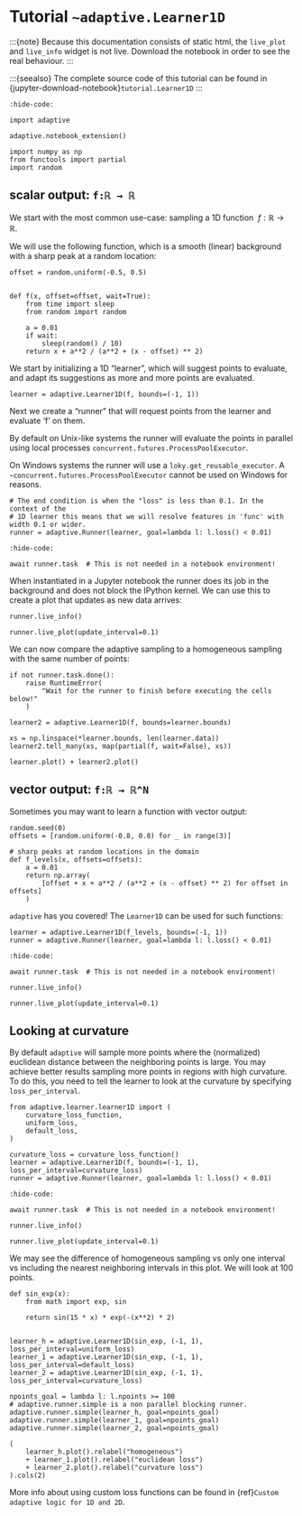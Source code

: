 # Tutorial `~adaptive.Learner1D`

:::{note}
Because this documentation consists of static html, the `live_plot` and `live_info` widget is not live.
Download the notebook in order to see the real behaviour.
:::

:::{seealso}
The complete source code of this tutorial can be found in {jupyter-download-notebook}`tutorial.Learner1D`
:::

```{jupyter-execute}
:hide-code:

import adaptive

adaptive.notebook_extension()

import numpy as np
from functools import partial
import random
```

## scalar output: `f:ℝ → ℝ`

We start with the most common use-case: sampling a 1D function $\ f: ℝ → ℝ$.

We will use the following function, which is a smooth (linear) background with a sharp peak at a random location:

```{jupyter-execute}
offset = random.uniform(-0.5, 0.5)


def f(x, offset=offset, wait=True):
    from time import sleep
    from random import random

    a = 0.01
    if wait:
        sleep(random() / 10)
    return x + a**2 / (a**2 + (x - offset) ** 2)
```

We start by initializing a 1D “learner”, which will suggest points to evaluate, and adapt its suggestions as more and more points are evaluated.

```{jupyter-execute}
learner = adaptive.Learner1D(f, bounds=(-1, 1))
```

Next we create a “runner” that will request points from the learner and evaluate ‘f’ on them.

By default on Unix-like systems the runner will evaluate the points in parallel using local processes `concurrent.futures.ProcessPoolExecutor`.

On Windows systems the runner will use a `loky.get_reusable_executor`.
A `~concurrent.futures.ProcessPoolExecutor` cannot be used on Windows for reasons.

```{jupyter-execute}
# The end condition is when the "loss" is less than 0.1. In the context of the
# 1D learner this means that we will resolve features in 'func' with width 0.1 or wider.
runner = adaptive.Runner(learner, goal=lambda l: l.loss() < 0.01)
```

```{jupyter-execute}
:hide-code:

await runner.task  # This is not needed in a notebook environment!
```

When instantiated in a Jupyter notebook the runner does its job in the background and does not block the IPython kernel.
We can use this to create a plot that updates as new data arrives:

```{jupyter-execute}
runner.live_info()
```

```{jupyter-execute}
runner.live_plot(update_interval=0.1)
```

We can now compare the adaptive sampling to a homogeneous sampling with the same number of points:

```{jupyter-execute}
if not runner.task.done():
    raise RuntimeError(
        "Wait for the runner to finish before executing the cells below!"
    )
```

```{jupyter-execute}
learner2 = adaptive.Learner1D(f, bounds=learner.bounds)

xs = np.linspace(*learner.bounds, len(learner.data))
learner2.tell_many(xs, map(partial(f, wait=False), xs))

learner.plot() + learner2.plot()
```

## vector output: `f:ℝ → ℝ^N`

Sometimes you may want to learn a function with vector output:

```{jupyter-execute}
random.seed(0)
offsets = [random.uniform(-0.8, 0.8) for _ in range(3)]

# sharp peaks at random locations in the domain
def f_levels(x, offsets=offsets):
    a = 0.01
    return np.array(
        [offset + x + a**2 / (a**2 + (x - offset) ** 2) for offset in offsets]
    )
```

`adaptive` has you covered!
The `Learner1D` can be used for such functions:

```{jupyter-execute}
learner = adaptive.Learner1D(f_levels, bounds=(-1, 1))
runner = adaptive.Runner(learner, goal=lambda l: l.loss() < 0.01)
```

```{jupyter-execute}
:hide-code:

await runner.task  # This is not needed in a notebook environment!
```

```{jupyter-execute}
runner.live_info()
```

```{jupyter-execute}
runner.live_plot(update_interval=0.1)
```

## Looking at curvature

By default `adaptive` will sample more points where the (normalized) euclidean distance between the neighboring points is large.
You may achieve better results sampling more points in regions with high curvature.
To do this, you need to tell the learner to look at the curvature by specifying `loss_per_interval`.

```{jupyter-execute}
from adaptive.learner.learner1D import (
    curvature_loss_function,
    uniform_loss,
    default_loss,
)

curvature_loss = curvature_loss_function()
learner = adaptive.Learner1D(f, bounds=(-1, 1), loss_per_interval=curvature_loss)
runner = adaptive.Runner(learner, goal=lambda l: l.loss() < 0.01)
```

```{jupyter-execute}
:hide-code:

await runner.task  # This is not needed in a notebook environment!
```

```{jupyter-execute}
runner.live_info()
```

```{jupyter-execute}
runner.live_plot(update_interval=0.1)
```

We may see the difference of homogeneous sampling vs only one interval vs including the nearest neighboring intervals in this plot.
We will look at 100 points.

```{jupyter-execute}
def sin_exp(x):
    from math import exp, sin

    return sin(15 * x) * exp(-(x**2) * 2)


learner_h = adaptive.Learner1D(sin_exp, (-1, 1), loss_per_interval=uniform_loss)
learner_1 = adaptive.Learner1D(sin_exp, (-1, 1), loss_per_interval=default_loss)
learner_2 = adaptive.Learner1D(sin_exp, (-1, 1), loss_per_interval=curvature_loss)

npoints_goal = lambda l: l.npoints >= 100
# adaptive.runner.simple is a non parallel blocking runner.
adaptive.runner.simple(learner_h, goal=npoints_goal)
adaptive.runner.simple(learner_1, goal=npoints_goal)
adaptive.runner.simple(learner_2, goal=npoints_goal)

(
    learner_h.plot().relabel("homogeneous")
    + learner_1.plot().relabel("euclidean loss")
    + learner_2.plot().relabel("curvature loss")
).cols(2)
```

More info about using custom loss functions can be found in {ref}`Custom adaptive logic for 1D and 2D`.

